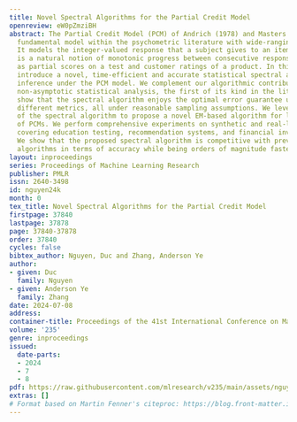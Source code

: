 ```yaml
---
title: Novel Spectral Algorithms for the Partial Credit Model
openreview: eW0pZmziBH
abstract: The Partial Credit Model (PCM) of Andrich (1978) and Masters (1982) is a
  fundamental model within the psychometric literature with wide-ranging modern applications.
  It models the integer-valued response that a subject gives to an item where there
  is a natural notion of monotonic progress between consecutive response values, such
  as partial scores on a test and customer ratings of a product. In this paper, we
  introduce a novel, time-efficient and accurate statistical spectral algorithm for
  inference under the PCM model. We complement our algorithmic contribution with in-depth
  non-asymptotic statistical analysis, the first of its kind in the literature. We
  show that the spectral algorithm enjoys the optimal error guarantee under three
  different metrics, all under reasonable sampling assumptions. We leverage the efficiency
  of the spectral algorithm to propose a novel EM-based algorithm for learning mixtures
  of PCMs. We perform comprehensive experiments on synthetic and real-life datasets
  covering education testing, recommendation systems, and financial investment applications.
  We show that the proposed spectral algorithm is competitive with previously introduced
  algorithms in terms of accuracy while being orders of magnitude faster.
layout: inproceedings
series: Proceedings of Machine Learning Research
publisher: PMLR
issn: 2640-3498
id: nguyen24k
month: 0
tex_title: Novel Spectral Algorithms for the Partial Credit Model
firstpage: 37840
lastpage: 37878
page: 37840-37878
order: 37840
cycles: false
bibtex_author: Nguyen, Duc and Zhang, Anderson Ye
author:
- given: Duc
  family: Nguyen
- given: Anderson Ye
  family: Zhang
date: 2024-07-08
address:
container-title: Proceedings of the 41st International Conference on Machine Learning
volume: '235'
genre: inproceedings
issued:
  date-parts:
  - 2024
  - 7
  - 8
pdf: https://raw.githubusercontent.com/mlresearch/v235/main/assets/nguyen24k/nguyen24k.pdf
extras: []
# Format based on Martin Fenner's citeproc: https://blog.front-matter.io/posts/citeproc-yaml-for-bibliographies/
---
```

